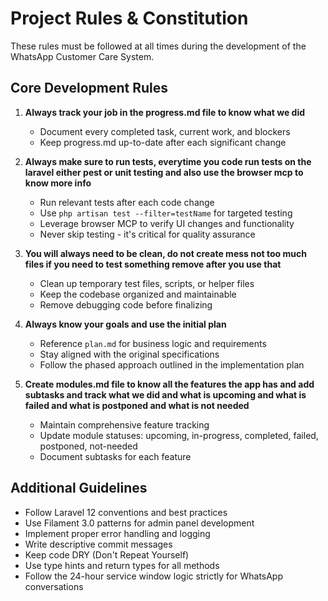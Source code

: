 # Project Rules & Constitution

These rules must be followed at all times during the development of the WhatsApp Customer Care System.

## Core Development Rules

1. **Always track your job in the progress.md file to know what we did**
   - Document every completed task, current work, and blockers
   - Keep progress.md up-to-date after each significant change

2. **Always make sure to run tests, everytime you code run tests on the laravel either pest or unit testing and also use the browser mcp to know more info**
   - Run relevant tests after each code change
   - Use `php artisan test --filter=testName` for targeted testing
   - Leverage browser MCP to verify UI changes and functionality
   - Never skip testing - it's critical for quality assurance

3. **You will always need to be clean, do not create mess not too much files if you need to test something remove after you use that**
   - Clean up temporary test files, scripts, or helper files
   - Keep the codebase organized and maintainable
   - Remove debugging code before finalizing

4. **Always know your goals and use the initial plan**
   - Reference `plan.md` for business logic and requirements
   - Stay aligned with the original specifications
   - Follow the phased approach outlined in the implementation plan

5. **Create modules.md file to know all the features the app has and add subtasks and track what we did and what is upcoming and what is failed and what is postponed and what is not needed**
   - Maintain comprehensive feature tracking
   - Update module statuses: upcoming, in-progress, completed, failed, postponed, not-needed
   - Document subtasks for each feature

## Additional Guidelines

- Follow Laravel 12 conventions and best practices
- Use Filament 3.0 patterns for admin panel development
- Implement proper error handling and logging
- Write descriptive commit messages
- Keep code DRY (Don't Repeat Yourself)
- Use type hints and return types for all methods
- Follow the 24-hour service window logic strictly for WhatsApp conversations



